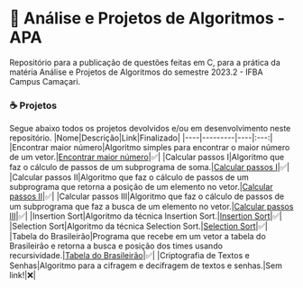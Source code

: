 # 🧪 Análise e Projetos de Algoritmos - APA
Repositório para a publicação de questões feitas em C, para a prática da matéria Análise e Projetos de Algoritmos do semestre 2023.2 - IFBA Campus Camaçari.
### ☕ Projetos
Segue abaixo todos os projetos devolvidos e/ou em desenvolvimento neste repositório.
|Nome|Descrição|Link|Finalizado|
|----|---------|----|:---:|
|Encontrar maior número|Algoritmo simples para encontrar o maior número de um vetor.|[Encontrar maior número](https://github.com/eukaualima/APA-2023.2/blob/main/An%C3%A1lise%20de%20Complexidade%20de%20Algoritmos/Exerc%C3%ADcios/exercicio_1.c)|✅|
|Calcular passos I|Algoritmo que faz o cálculo de passos de um subprograma de soma.|[Calcular passos I](https://github.com/eukaualima/APA-2023.2/blob/main/An%C3%A1lise%20de%20Complexidade%20de%20Algoritmos/Exemplos/exemplo_1.c)|✅|
|Calcular passos II|Algoritmo que faz o cálculo de passos de um subprograma que retorna a posição de um elemento no vetor.|[Calcular passos II](https://github.com/eukaualima/APA-2023.2/blob/main/An%C3%A1lise%20de%20Complexidade%20de%20Algoritmos/Exemplos/exemplo_2.c)|✅|
|Calcular passos III|Algoritmo que faz o cálculo de passos de um subprograma que faz a busca de um elemento no vetor.|[Calcular passos III](https://github.com/eukaualima/APA-2023.2/blob/main/An%C3%A1lise%20de%20Complexidade%20de%20Algoritmos/Exemplos/exemplo_3.c)|✅|
|Insertion Sort|Algoritmo da técnica Insertion Sort.|[Insertion Sort](https://github.com/eukaualima/APA-2023.2/blob/main/An%C3%A1lise%20de%20Complexidade%20de%20Algoritmos/Exerc%C3%ADcios/Algoritmos%20de%20ordena%C3%A7%C3%A3o/ordenacao_insertionsort.c)|✅|
|Selection Sort|Algoritmo da técnica Selection Sort.|[Selection Sort](https://github.com/eukaualima/APA-2023.2/blob/main/An%C3%A1lise%20de%20Complexidade%20de%20Algoritmos/Exerc%C3%ADcios/Algoritmos%20de%20ordena%C3%A7%C3%A3o/ordenacao_selectionsort.c)|✅|
|Tabela do Brasileirão|Programa que recebe em um vetor a tabela do Brasileirão e retorna a busca e posição dos times usando recursividade.|[Tabela do Brasileirão](https://github.com/eukaualima/APA-2023.2/blob/main/An%C3%A1lise%20de%20Complexidade%20de%20Algoritmos/Exemplos/exemplo_2.c)|✅|
|Criptografia de Textos e Senhas|Algoritmo para a cifragem e decifragem de textos e senhas.|Sem link!|❌|
